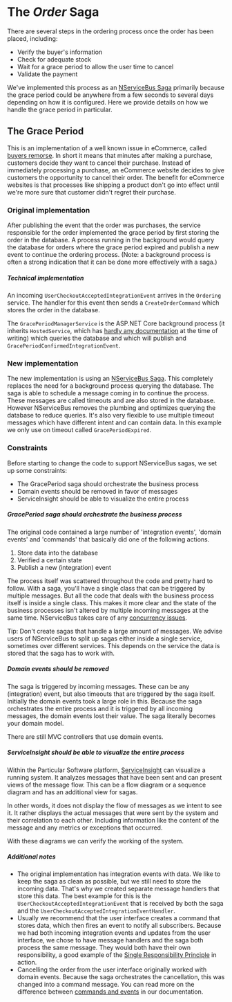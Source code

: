 # The *Order* Saga

There are several steps in the ordering process once the order has been placed, including:

- Verify the buyer's information
- Check for adequate stock
- Wait for a grace period to allow the user time to cancel
- Validate the payment

We've implemented this process as an [NServiceBus Saga](https://docs.particular.net/nservicebus/sagas/) primarily because the grace period could be anywhere from a few seconds to several days depending on how it is configured. Here we provide details on how we handle the grace period in particular.

## The Grace Period

This is an implementation of a well known issue in eCommerce, called [buyers remorse](https://en.wikipedia.org/wiki/Buyer%27s_remorse). In short it means that minutes after making a purchase, customers decide they want to cancel their purchase. Instead of immediately processing a purchase, an eCommerce website decides to give customers the opportunity to cancel their order. The benefit for eCommerce websites is that processes like shipping a product don't go into effect until we're more sure that customer didn't regret their purchase.

### Original implementation

After publishing the event that the order was purchases, the service responsible for the order implemented the grace period by first storing the order in the database. A process running in the background would query the database for orders where the grace period expired and publish a new event to continue the ordering process. (Note: a background process is often a strong indication that it can be done more effectively with a saga.)

##### Technical implementation

An incoming `UserCheckoutAcceptedIntegrationEvent` arrives in the `Ordering` service. The handler for this event then sends a `CreateOrderCommand` which stores the order in the database.

The `GracePeriodManagerService` is the ASP.NET Core background process (it inherits `HostedService`, which has [hardly any documentation](https://docs.microsoft.com/en-us/dotnet/api/microsoft.extensions.hosting.ihostedservice?view=aspnetcore-2.0) at the time of writing) which queries the database and which will publish and `GracePeriodConfirmedIntegrationEvent`.

### New implementation

The new implementation is using an [NServiceBus Saga](https://docs.particular.net/nservicebus/sagas/). This completely replaces the need for a background process querying the database. The saga is able to schedule a message coming in to continue the process. These messages are called timeouts and are also stored in the database. However NServiceBus removes the plumbing and optimizes querying the database to reduce queries. It's also very flexible to use multiple timeout messages which have different intent and can contain data. In this example we only use on timeout called `GracePeriodExpired`.

### Constraints

Before starting to change the code to support NServiceBus sagas, we set up some constraints:

- The GracePeriod saga should orchestrate the business process
- Domain events should be removed in favor of messages
- ServiceInsight should be able to visualize the entire process

##### GracePeriod saga should orchestrate the business process

The original code contained a large number of 'integration events', 'domain events' and 'commands' that basically did one of the following actions.

1. Store data into the database
2. Verified a certain state
3. Publish a new (integration) event

The process itself was scattered throughout the code and pretty hard to follow. With a saga, you'll have a single class that can be triggered by multiple messages. But all the code that deals with the business process itself is inside a single class. This makes it more clear and the state of the business processes isn't altered by multiple incoming messages at the same time. NServiceBus takes care of any [concurrency issues](https://docs.particular.net/nservicebus/sagas/concurrency).

Tip: Don't create sagas that handle a large amount of messages. We advise users of NServiceBus to split up sagas either inside a single service, sometimes over different services. This depends on the service the data is stored that the saga has to work with.

##### Domain events should be removed

The saga is triggered by incoming messages. These can be any (integration) event, but also timeouts that are triggered by the saga itself. Initially the domain events took a large role in this. Because the saga orchestrates the entire process and it is triggered by all incoming messages, the domain events lost their value. The saga literally becomes your domain model.

There are still MVC controllers that use domain events.

##### ServiceInsight should be able to visualize the entire process

Within the Particular Software platform, [ServiceInsight](https://docs.particular.net/serviceinsight/) can visualize a running system. It analyzes messages that have been sent and can present views of the message flow. This can be a flow diagram or a sequence diagram and has an additional view for sagas.

In other words, it does not display the flow of messages as we intent to see it. It rather displays the actual messages that were sent by the system and their correlation to each other. Including information like the content of the message and any metrics or exceptions that occurred.

With these diagrams we can verify the working of the system.

##### Additional notes

- The original implementation has integration events with data. We like to keep the saga as clean as possible, but we still need to store the incoming data. That's why we created separate message handlers that store this data. The best example for this is the `UserCheckoutAcceptedIntegrationEvent` that is received by both the saga and the `UserCheckoutAcceptedIntegrationEventHandler`.
- Usually we recommend that the user interface creates a command that stores data, which then fires an event to notify all subscribers. Because we had both incoming integration events and updates from the user interface, we chose to have message handlers and the saga both process the same message. They would both have their own responsibility, a good example of the [Single Responsibility Principle](https://en.wikipedia.org/wiki/Single_responsibility_principle) in action.
- Cancelling the order from the user interface originally worked with domain events. Because the saga orchestrates the cancellation, this was changed into a command message. You can read more on the difference between [commands and events](https://docs.particular.net/nservicebus/messaging/messages-events-commands) in our documentation.

